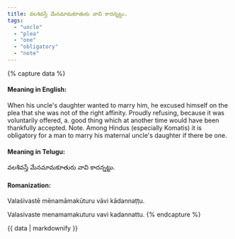 ```yaml
---
title: వలశివస్తే మేనమామకూతురు వావి కాదన్నట్టు.
tags:
  - "uncle"
  - "plea"
  - "one"
  - "obligatory"
  - "note"
---
```


{% capture data %}
#### Meaning in English:
When his uncle's daughter wanted to marry him, he excused himself on the plea that she was not of the right affinity.
Proudly refusing, because it was voluntarily offered, a. good thing which at another time would have been thankfully accepted.
Note. Among Hindus (especially Komatis) it is obligatory for a man to marry his maternal uncle's daughter if there be one.

#### Meaning in Telugu:
వలశివస్తే మేనమామకూతురు వావి కాదన్నట్టు.

#### Romanization:
Valaśivastē mēnamāmakūturu vāvi kādannaṭṭu.

Valasivaste menamamakuturu vavi kadannattu.
{% endcapture %}

{{ data | markdownify }}

